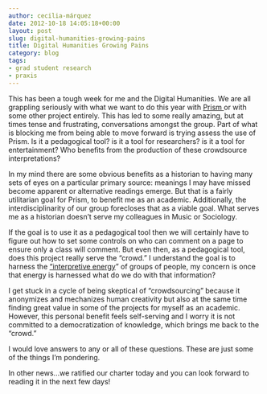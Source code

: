 ```yaml
---
author: cecilia-márquez
date: 2012-10-18 14:05:18+00:00
layout: post
slug: digital-humanities-growing-pains
title: Digital Humanities Growing Pains
category: blog
tags:
- grad student research
- praxis
---
```


This has been a tough week for me and the Digital Humanities. We are all grappling seriously with what we want to do this year with [Prism ](http://prism.scholarslab.org/)or with some other project entirely. This has led to some really amazing, but at times tense and frustrating, conversations amongst the group. Part of what is blocking me from being able to move forward is trying assess the use of Prism. Is it a pedagogical tool? is it a tool for researchers? is it a tool for entertainment? Who benefits from the production of these crowdsource interpretations?

In my mind there are some obvious benefits as a historian to having many sets of eyes on a particular primary source: meanings I may have missed become apparent or alternative readings emerge. But that is a fairly utilitarian goal for Prism, to benefit me as an academic. Additionally, the interdisciplinarity of our group forecloses that as a viable goal. What serves me as a historian doesn’t serve my colleagues in Music or Sociology.

If the goal is to use it as a pedagogical tool then we will certainly have to figure out how to set some controls on who can comment on a page to ensure only a class will comment. But even then, as a pedagogical tool, does this project really serve the “crowd.” I understand the goal is to harness the [“interpretive energy](https://scholarslab.org/digital-humanities/crowdsourcing-interpretation/)” of groups of people, my concern is once that energy is harnessed what do we do with that information?

I get stuck in a cycle of being skeptical of “crowdsourcing” because it anonymizes and mechanizes human creativity but also at the same time finding great value in some of the projects for myself as an academic. However, this personal benefit feels self-serving and I worry it is not committed to a democratization of knowledge, which brings me back to the “crowd.”

I would love answers to any or all of these questions. These are just some of the things I’m pondering.

In other news...we ratified our charter today and you can look forward to reading it in the next few days!
